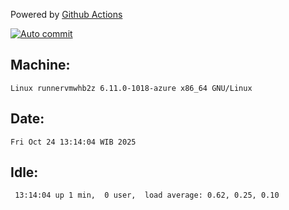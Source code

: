 Powered by [Github Actions](https://github.com/features/actions)

[![Auto commit](https://github.com/hiage/workstation/workflows/Auto%20commit/badge.svg)](https://github.com/hiage/workstation/actions?query=workflow%3A%22Auto+commit%22)

## Machine:
```
Linux runnervmwhb2z 6.11.0-1018-azure x86_64 GNU/Linux
```
## Date:
```
Fri Oct 24 13:14:04 WIB 2025
```
## Idle:
```
 13:14:04 up 1 min,  0 user,  load average: 0.62, 0.25, 0.10
```
